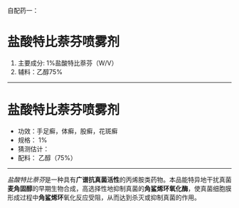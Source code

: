 自配药一：
# 盐酸特比萘芬喷雾剂
1. 主要成分: 1%盐酸特比萘芬（W/V）
2. 辅料：乙醇75%

---

# 盐酸特比萘芬喷雾剂
- 功效：手足癣，体癣，股癣，花斑癣
- 规格： 1%
- 猜测估计：
- 配料： 乙醇（75%）

---------

*盐酸特比萘芬*是一种具有**广谱抗真菌活性**的丙烯胺类药物。本品能特异地干扰真菌**麦角固醇**的早期生物合成，高选择性地抑制真菌的**角鲨烯环氧化酶**，使真菌细胞膜形成过程中**角鲨烯环**氧化反应受阻，从而达到杀灭或抑制真菌的作用。
